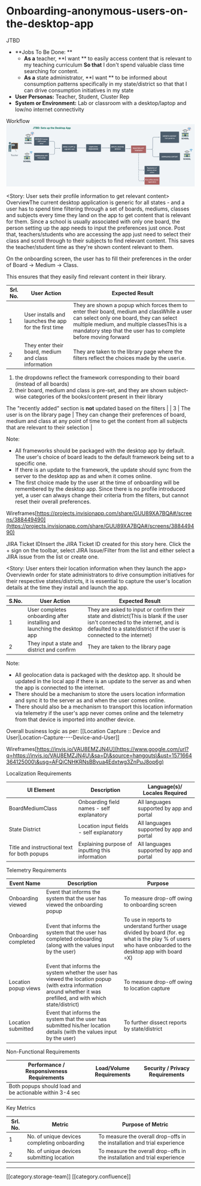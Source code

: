 # Onboarding-anonymous-users-on-the-desktop-app

JTBD

* \*\*Jobs To Be Done: \*\*
  * **As a** teacher, \*\*I want \*\* to easily access content that is relevant to my teaching curriculum  **So that** I don't spend valuable class time searching for content.&#x20;
  * **As a** state administrator, \*\*I want \*\* to be informed about consumption patterns specifically in my state/district so that that I can drive consumption initiatives in my state&#x20;
* **User Personas:** Teacher, Student, Cluster Rep
* **System or Environment:**  Lab or classroom with a desktop/laptop and low/no internet connectivity&#x20;

Workflow![](<images/storage/Desktop App User Flows (4).png>)

\<Story: User sets their profile information to get relevant content> OverviewThe current desktop application is generic for all states - and a user has to spend time filtering through a set of boards, mediums, classes and subjects every time they land on the app to get content that is relevant for them. Since a school is usually associated with only one board, the person setting up the app needs to input the preferences just once. Post that, teachers/students who are accessing the app just need to select their class and scroll through to their subjects to find relevant content. This saves the teacher/student time as they're shown content relevant to them.&#x20;

On the onboarding screen, the user has to fill their preferences in the order of Board → Medium → Class.&#x20;

This ensures that they easily find relevant content in their library.&#x20;

| Srl. No. | User Action                                            | Expected Result                                                                                                                                                                                                                                          |
| -------- | ------------------------------------------------------ | -------------------------------------------------------------------------------------------------------------------------------------------------------------------------------------------------------------------------------------------------------- |
| 1        | User installs and launches the app for the first time  | They are shown a popup which forces them to enter their board, medium and classWhile a user can select only one board, they can select multiple medium, and multiple classesThis is a mandatory step that the user has to complete before moving forward |
| 2        | They enter their board, medium and class information   | They are taken to the library page where the filters reflect the choices made by the useri.e.                                                                                                                                                            |

1. the dropdowns reflect the framework corresponding to their board (instead of all boards)
2. their board, medium and class is pre-set, and they are shown subject-wise categories of the books/content present in their library

The "recently added" section is **not** updated based on the filters | | 3 | The user is on the library page | They can change their preferences of board, medium and class at any point of time to get the content from all subjects that are relevant to their selection |

Note:

* All frameworks should be packaged with the desktop app by default. The user's choice of board leads to the default framework being set to a specific one.&#x20;
* If there is an update to the framework, the update should sync from the server to the desktop app as and when it comes online.&#x20;
* The first choice made by the user at the time of onboarding will be remembered by the desktop app. Since there is no profile introduced yet, a user can always change their criteria from the filters, but cannot reset their overall preferences.

Wireframes[https://projects.invisionapp.com/share/GUU89XA7BQA#/screens/388449490](https://projects.invisionapp.com/share/GUU89XA7BQA#/screens/388449490)

JIRA Ticket IDInsert the JIRA Ticket ID created for this story here. Click the + sign on the toolbar, select JIRA Issue/Filter from the list and either select a JIRA issue from the list or create one.  &#x20;

\<Story: User enters their location information when they launch the app> OverviewIn order for state administrators to drive consumption initiatives for their respective states/districts, it is essential to capture the user's location details at the time they install and launch the app.&#x20;

| S.No. | User Action                                                              | Expected Result                                                                                                                                                                                       |
| ----- | ------------------------------------------------------------------------ | ----------------------------------------------------------------------------------------------------------------------------------------------------------------------------------------------------- |
| 1     | User completes onboarding after installing and launching the desktop app | They are asked to input or confirm their state and district(This is blank if the user isn't connected to the internet, and is defaulted to a state/district if the user is connected to the internet) |
| 2     | They input a state and district and confirm                              | They are taken to the library page                                                                                                                                                                    |

Note:

* All geolocation data is packaged with the desktop app. It should be updated in the local app if there is an update to the server as and when the app is connected to the internet.&#x20;
* There should be a mechanism to store the users location information and sync it to the server as and when the user comes online.
* There should also be a mechanism to transport this location information via telemetry if the user's app never comes online and the telemetry from that device is imported into another device.&#x20;

Overall business logic as per: \[\[Location Capture :: Device and User|Location-Capture----Device-and-User]]

Wireframes[https://invis.io/VAU8EMZJN4U](https://www.google.com/url?q=https://invis.io/VAU8EMZJN4U\&sa=D\&source=hangouts\&ust=1571664364125000\&usg=AFQjCNHKRNsBBvua4Edxtwg3ZnPuJ8op6g)

Localization Requirements

| UI Element                                   | Description                                      | Language(s)/ Locales Required             |
| -------------------------------------------- | ------------------------------------------------ | ----------------------------------------- |
| BoardMediumClass                             | Onboarding field names - self explanatory        | All languages supported by app and portal |
| State District                               | Location input fields - self explanatory         | All languages supported by app and portal |
| Title and instructional text for both popups | Explaining purpose of inputting this information | All languages supported by app and portal |

Telemetry Requirements

| Event Name           | Description                                                                                                                                                          | Purpose                                                                                                                                                  |
| -------------------- | -------------------------------------------------------------------------------------------------------------------------------------------------------------------- | -------------------------------------------------------------------------------------------------------------------------------------------------------- |
| Onboarding viewed    | Event that informs the system that the user has viewed the onboarding popup                                                                                          | To measure drop-off owing to onboarding screen                                                                                                           |
| Onboarding completed | Event that informs the system that the user has completed onboarding (along with the values input by the user)                                                       | To use in reports to understand further usage divided by board (for. eg what is the play % of users who have onboarded to the desktop app with board =X) |
| Location popup views | Event that informs the system whether the user has viewed the location popup (with extra information around whether it was prefilled, and with which state/district) | To measure drop-off owing to location capture                                                                                                            |
| Location submitted   | Event that informs the system that the user has submitted his/her location details (with the values input by the user)                                               | To further dissect reports by state/district                                                                                                             |

Non-Functional Requirements

| Performance / Responsiveness Requirements                | Load/Volume Requirements | Security / Privacy Requirements |
| -------------------------------------------------------- | ------------------------ | ------------------------------- |
| Both popups should load and be actionable within 3-4 sec |                          |                                 |
|                                                          |                          |                                 |

Key Metrics

| Srl. No. | Metric                                      | Purpose of Metric                                                         |
| -------- | ------------------------------------------- | ------------------------------------------------------------------------- |
| 1        | No. of unique devices completing onboarding | To measure the overall drop-offs in the installation and trial experience |
| 2        | No. of unique devices submitting location   | To measure the overall drop-offs in the installation and trial experience |

***

\[\[category.storage-team]] \[\[category.confluence]]
